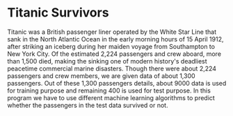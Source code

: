 # Titanic Survivors

Titanic was a British passenger liner operated by the White Star Line that sank in the North Atlantic Ocean in the early morning hours of 15 April 1912, after striking an iceberg during her maiden voyage from Southampton to New York City. Of the estimated 2,224 passengers and crew aboard, more than 1,500 died, making the sinking one of modern history's deadliest peacetime commercial marine disasters. Though there were about 2,224 passengers and crew members, we are given data of about 1,300 passengers. Out of these 1,300 passengers details, about 9000 data is used for training purpose and remaining 400 is used for test purpose. In this program we have to use different machine learning algorithms to predict whether the passengers in the test data survived or not.
